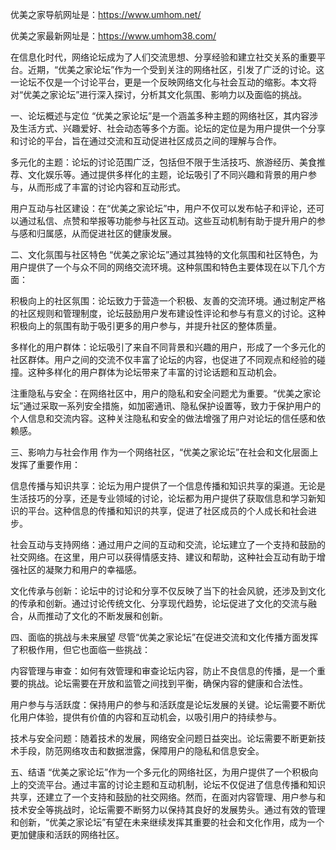 
优美之家导航网址是：https://www.umhom.net/

优美之家最新网址是：https://www.umhom38.com/

在信息化时代，网络论坛成为了人们交流思想、分享经验和建立社交关系的重要平台。近期，“优美之家论坛”作为一个受到关注的网络社区，引发了广泛的讨论。这一论坛不仅是一个讨论平台，更是一个反映网络文化与社会互动的缩影。本文将对“优美之家论坛”进行深入探讨，分析其文化氛围、影响力以及面临的挑战。

一、论坛概述与定位
“优美之家论坛”是一个涵盖多种主题的网络社区，其内容涉及生活方式、兴趣爱好、社会动态等多个方面。论坛的定位是为用户提供一个分享和讨论的平台，旨在通过交流和互动促进社区成员之间的理解与合作。

多元化的主题：论坛的讨论范围广泛，包括但不限于生活技巧、旅游经历、美食推荐、文化娱乐等。通过提供多样化的主题，论坛吸引了不同兴趣和背景的用户参与，从而形成了丰富的讨论内容和互动形式。

用户互动与社区建设：在“优美之家论坛”中，用户不仅可以发布帖子和评论，还可以通过私信、点赞和举报等功能参与社区互动。这些互动机制有助于提升用户的参与感和归属感，从而促进社区的健康发展。

二、文化氛围与社区特色
“优美之家论坛”通过其独特的文化氛围和社区特色，为用户提供了一个与众不同的网络交流环境。这种氛围和特色主要体现在以下几个方面：

积极向上的社区氛围：论坛致力于营造一个积极、友善的交流环境。通过制定严格的社区规则和管理制度，论坛鼓励用户发布建设性评论和参与有意义的讨论。这种积极向上的氛围有助于吸引更多的用户参与，并提升社区的整体质量。

多样化的用户群体：论坛吸引了来自不同背景和兴趣的用户，形成了一个多元化的社区群体。用户之间的交流不仅丰富了论坛的内容，也促进了不同观点和经验的碰撞。这种多样化的用户群体为论坛带来了丰富的讨论话题和互动机会。

注重隐私与安全：在网络社区中，用户的隐私和安全问题尤为重要。“优美之家论坛”通过采取一系列安全措施，如加密通讯、隐私保护设置等，致力于保护用户的个人信息和交流内容。这种关注隐私和安全的做法增强了用户对论坛的信任感和依赖感。

三、影响力与社会作用
作为一个网络社区，“优美之家论坛”在社会和文化层面上发挥了重要作用：

信息传播与知识共享：论坛为用户提供了一个信息传播和知识共享的渠道。无论是生活技巧的分享，还是专业领域的讨论，论坛都为用户提供了获取信息和学习新知识的平台。这种信息的传播和知识的共享，促进了社区成员的个人成长和社会进步。

社会互动与支持网络：通过用户之间的互动和交流，论坛建立了一个支持和鼓励的社交网络。在这里，用户可以获得情感支持、建议和帮助，这种社会互动有助于增强社区的凝聚力和用户的幸福感。

文化传承与创新：论坛中的讨论和分享不仅反映了当下的社会风貌，还涉及到文化的传承和创新。通过讨论传统文化、分享现代趋势，论坛促进了文化的交流与融合，从而推动了文化的不断发展和创新。

四、面临的挑战与未来展望
尽管“优美之家论坛”在促进交流和文化传播方面发挥了积极作用，但它也面临一些挑战：

内容管理与审查：如何有效管理和审查论坛内容，防止不良信息的传播，是一个重要的挑战。论坛需要在开放和监管之间找到平衡，确保内容的健康和合法性。

用户参与与活跃度：保持用户的参与和活跃度是论坛发展的关键。论坛需要不断优化用户体验，提供有价值的内容和互动机会，以吸引用户的持续参与。

技术与安全问题：随着技术的发展，网络安全问题日益突出。论坛需要不断更新技术手段，防范网络攻击和数据泄露，保障用户的隐私和信息安全。

五、结语
“优美之家论坛”作为一个多元化的网络社区，为用户提供了一个积极向上的交流平台。通过丰富的讨论主题和互动机制，论坛不仅促进了信息传播和知识共享，还建立了一个支持和鼓励的社交网络。然而，在面对内容管理、用户参与和技术安全等挑战时，论坛需要不断努力以保持其良好的发展势头。通过有效的管理和创新，“优美之家论坛”有望在未来继续发挥其重要的社会和文化作用，成为一个更加健康和活跃的网络社区。

